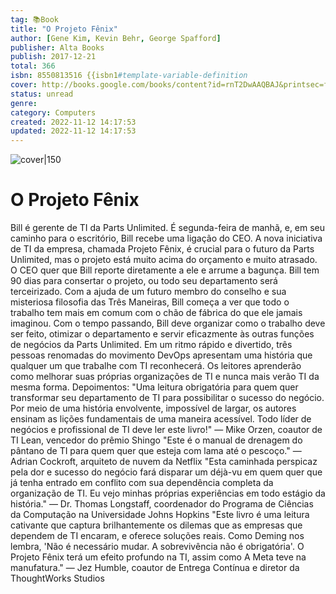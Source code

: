```yaml
---
tag: 📚Book
title: "O Projeto Fênix"
author: [Gene Kim, Kevin Behr, George Spafford]
publisher: Alta Books
publish: 2017-12-21
total: 366
isbn: 8550813516 {{isbn1#template-variable-definition
cover: http://books.google.com/books/content?id=rnT2DwAAQBAJ&printsec=frontcover&img=1&zoom=1&edge=curl&source=gbs_api
status: unread
genre: 
category: Computers
created: 2022-11-12 14:17:53
updated: 2022-11-12 14:17:53
---
```


![cover|150](http://books.google.com/books/content?id=rnT2DwAAQBAJ&printsec=frontcover&img=1&zoom=1&edge=curl&source=gbs_api.md)

# O Projeto Fênix

Bill é gerente de TI da Parts Unlimited. É segunda-feira de manhã, e, em seu caminho para o escritório, Bill recebe uma ligação do CEO. A nova iniciativa de TI da empresa, chamada Projeto Fênix, é crucial para o futuro da Parts Unlimited, mas o projeto está muito acima do orçamento e muito atrasado. O CEO quer que Bill reporte diretamente a ele e arrume a bagunça. Bill tem 90 dias para consertar o projeto, ou todo seu departamento será terceirizado. Com a ajuda de um futuro membro do conselho e sua misteriosa filosofia das Três Maneiras, Bill começa a ver que todo o trabalho tem mais em comum com o chão de fábrica do que ele jamais imaginou. Com o tempo passando, Bill deve organizar como o trabalho deve ser feito, otimizar o departamento e servir eficazmente às outras funções de negócios da Parts Unlimited. Em um ritmo rápido e divertido, três pessoas renomadas do movimento DevOps apresentam uma história que qualquer um que trabalhe com TI reconhecerá. Os leitores aprenderão como melhorar suas próprias organizações de TI e nunca mais verão TI da mesma forma. Depoimentos: "Uma leitura obrigatória para quem quer transformar seu departamento de TI para possibilitar o sucesso do negócio. Por meio de uma história envolvente, impossível de largar, os autores ensinam as lições fundamentais de uma maneira acessível. Todo líder de negócios e profissional de TI deve ler este livro!" — Mike Orzen, coautor de TI Lean, vencedor do prêmio Shingo "Este é o manual de drenagem do pântano de TI para quem quer que esteja com lama até o pescoço." — Adrian Cockroft, arquiteto de nuvem da Netflix "Esta caminhada perspicaz pela dor e sucesso do negócio fará disparar um déjà-vu em quem quer que já tenha entrado em conflito com sua dependência completa da organização de TI. Eu vejo minhas próprias experiências em todo estágio da história." — Dr. Thomas Longstaff, coordenador do Programa de Ciências da Computação na Universidade Johns Hopkins "Este livro é uma leitura cativante que captura brilhantemente os dilemas que as empresas que dependem de TI encaram, e oferece soluções reais. Como Deming nos lembra, 'Não é necessário mudar. A sobrevivência não é obrigatória'. O Projeto Fênix terá um efeito profundo na TI, assim como A Meta teve na manufatura." — Jez Humble, coautor de Entrega Contínua e diretor da ThoughtWorks Studios